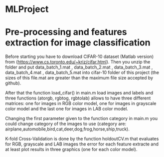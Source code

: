 # MLProject

# Pre-processing and features extraction for image classification

Before starting you have to download CIFAR-10 dataset (Matlab version) from (https://www.cs.toronto.edu/~kriz/cifar.html).
Then you unzip the folder and put data_batch_1.mat , data_batch_2.mat , data_batch_3.mat , data_batch_4.mat , data_batch_5.mat into cifar-10 folder of this project (the sizes of this file.mat are greater than the maximum file size accepted by github).

After that the function load_cifar() in main.m load images and labels and three functions (atorgb, rgbtog, rgbtolab) allows to have three different matrices: one for images in RGB color model, one for images in grayscale color model and the last one for images in LAB color model.

Changing the first parameter given to the function category in main.m you could change category of the images to use (category are: airplane,automobile,bird,cat,deer,dog,frog,horse,ship,truck).

K-fold Cross-Validation is done by the function holdoutCV.m that evaluates for RGB, grayscale and LAB images the error for each feature extracte and at least plot results in three graphics (one for each color model).
